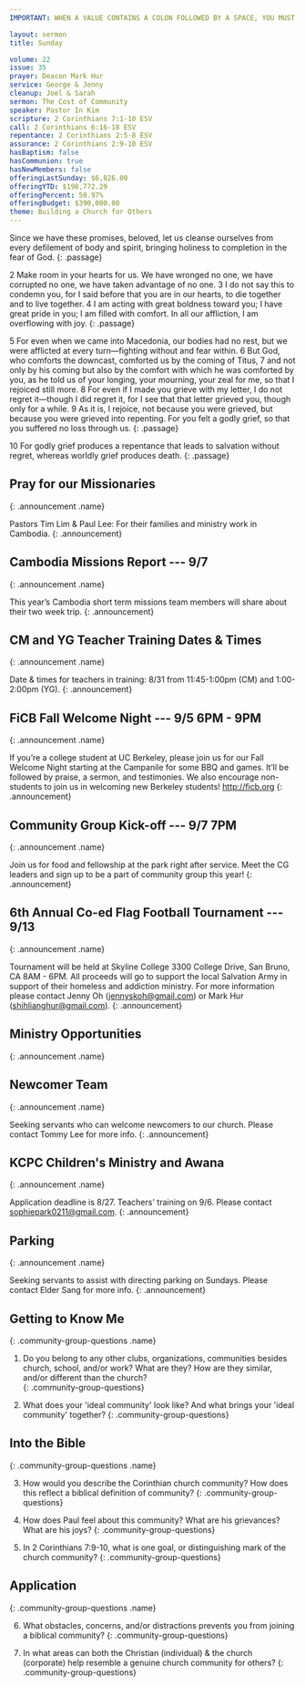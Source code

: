 ```yaml
---
IMPORTANT: WHEN A VALUE CONTAINS A COLON FOLLOWED BY A SPACE, YOU MUST USE &#58;

layout: sermon
title: Sunday

volume: 22
issue: 35
prayer: Deacon Mark Hur
service: George & Jenny
cleanup: Joel & Sarah
sermon: The Cost of Community
speaker: Pastor In Kim
scripture: 2 Corinthians 7:1-10 ESV
call: 2 Corinthians 6:16-18 ESV
repentance: 2 Corinthians 2:5-8 ESV
assurance: 2 Corinthians 2:9-10 ESV
hasBaptism: false
hasCommunion: true
hasNewMembers: false
offeringLastSunday: $6,826.00
offeringYTD: $198,772.29
offeringPercent: 50.97%
offeringBudget: $390,000.00
theme: Building a Church for Others
---
```


Since we have these promises, beloved, let us cleanse ourselves from every defilement of body and spirit, bringing holiness to completion in the fear of God.
{: .passage}

2 Make room in your hearts for us. We have wronged no one, we have corrupted no one, we have taken advantage of no one. 3 I do not say this to condemn you, for I said before that you are in our hearts, to die together and to live together. 4 I am acting with great boldness toward you; I have great pride in you; I am filled with comfort. In all our affliction, I am overflowing with joy.
{: .passage}

5 For even when we came into Macedonia, our bodies had no rest, but we were afflicted at every turn—fighting without and fear within. 6 But God, who comforts the downcast, comforted us by the coming of Titus, 7 and not only by his coming but also by the comfort with which he was comforted by you, as he told us of your longing, your mourning, your zeal for me, so that I rejoiced still more. 8 For even if I made you grieve with my letter, I do not regret it—though I did regret it, for I see that that letter grieved you, though only for a while. 9 As it is, I rejoice, not because you were grieved, but because you were grieved into repenting. For you felt a godly grief, so that you suffered no loss through us.
{: .passage}

10 For godly grief produces a repentance that leads to salvation without regret, whereas worldly grief produces death.
{: .passage}


## Pray for our Missionaries
{: .announcement .name}

Pastors Tim Lim & Paul Lee: For their families and ministry work in Cambodia.
{: .announcement}

## Cambodia Missions Report --- 9/7
{: .announcement .name}

This year’s Cambodia short term missions team members will share about their two week trip.
{: .announcement}

## CM and YG Teacher Training Dates & Times
{: .announcement .name}

Date & times for teachers in training: 8/31 from 11:45-1:00pm (CM) and 1:00-2:00pm (YG).
{: .announcement}

## FiCB Fall Welcome Night --- 9/5 6PM - 9PM
{: .announcement .name}

If you’re a college student at UC Berkeley, please join us for our Fall Welcome Night starting at the Campanile for some BBQ and games. It’ll be followed by praise, a sermon, and testimonies. We also encourage non-students to join us in welcoming new Berkeley students! http://ficb.org
{: .announcement}

## Community Group Kick-off --- 9/7 7PM
{: .announcement .name}

Join us for food and fellowship at the park right after service. Meet the CG leaders and sign up to be a part of community group this year!
{: .announcement}

## 6th Annual Co-ed Flag Football Tournament --- 9/13
{: .announcement .name}

Tournament will be held at Skyline College 3300 College Drive, San Bruno, CA 8AM - 6PM. All proceeds will go to support the local Salvation Army in support of their homeless and addiction ministry. For more information please contact Jenny Oh (jennyskoh@gmail.com) or Mark Hur (shihlianghur@gmail.com).
{: .announcement}

## Ministry Opportunities
{: .announcement .name}

## Newcomer Team
{: .announcement .name}

Seeking servants who can welcome newcomers to our church. Please contact Tommy Lee for more info.
{: .announcement}

## KCPC Children's Ministry and Awana
{: .announcement .name}

Application deadline is 8/27. Teachers' training on 9/6. Please contact sophiepark0211@gmail.com.
{: .announcement}

## Parking
{: .announcement .name}

Seeking servants to assist with directing parking on Sundays. Please contact Elder Sang for more info.
{: .announcement}


## Getting to Know Me
{: .community-group-questions .name}

1) Do you belong to any other clubs, organizations, communities besides church, school, and/or work? What are they? How are they similar, and/or different than the church?  
{: .community-group-questions}

2) What does your 'ideal community' look like? And what brings your 'ideal community' together?
{: .community-group-questions}

## Into the Bible
{: .community-group-questions .name}

3) How would you describe the Corinthian church community? How does this reflect a biblical definition of community?
{: .community-group-questions}

4) How does Paul feel about this community? What are his grievances? What are his joys?
{: .community-group-questions}

5) In 2 Corinthians 7:9-10, what is one goal, or distinguishing mark of the church community?
{: .community-group-questions}

## Application
{: .community-group-questions .name}

6) What obstacles, concerns, and/or distractions prevents you from joining a biblical community?
{: .community-group-questions}

7) In what areas can both the Christian (individual) & the church (corporate) help resemble a genuine church community for others?
{: .community-group-questions}



